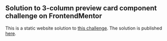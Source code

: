## Solution to 3-column preview card component challenge on FrontendMentor
This is a static website solution to [this challenge](https://www.frontendmentor.io/challenges/3column-preview-card-component-pH92eAR2-).
The solution is published [here](https://seliayeu.github.io/3colcardpage/).
